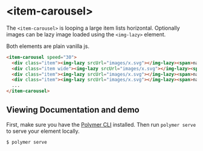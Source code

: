 # \<item-carousel\>

The `<item-carousel>` is looping a large item lists horizontal. Optionally
images can be lazy image loaded using the `<img-lazy>` element.

Both elements are plain vanilla js.

```html
<item-carousel speed="30">
  <div class="item"><img-lazy srcUrl="images/x.svg"></img-lazy><span>name x</span></div>
  <div class="item wide"><img-lazy srcUrl="images/x.svg"></img-lazy><span>name x</span></div>
  <div class="item"><img-lazy srcUrl="images/x.svg"></img-lazy><span>name x</span></div>
  <div class="item"><img-lazy srcUrl="images/x.svg"></img-lazy><span>name x</span></div>
  ...
</item-carousel>
```

## Viewing Documentation and demo

First, make sure you have the [Polymer CLI](https://www.npmjs.com/package/polymer-cli) installed. Then run `polymer serve` to serve your element locally.

```
$ polymer serve
```
